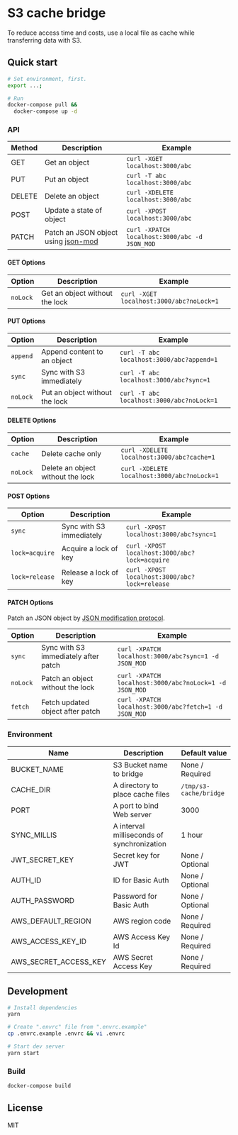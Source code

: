 # S3 cache bridge

To reduce access time and costs, use a local file as cache while transferring data with S3.

## Quick start

```bash
# Set environment, first.
export ...;

# Run
docker-compose pull &&
  docker-compose up -d
```

### API

| Method | Description                                                              | Example                                       |
| ------ | ------------------------------------------------------------------------ | --------------------------------------------- |
| GET    | Get an object                                                            | `curl -XGET localhost:3000/abc`               |
| PUT    | Put an object                                                            | `curl -T abc localhost:3000/abc`              |
| DELETE | Delete an object                                                         | `curl -XDELETE localhost:3000/abc`            |
| POST   | Update a state of object                                                 | `curl -XPOST localhost:3000/abc`              |
| PATCH  | Patch an JSON object using [json-mod](https://github.com/lacti/json-mod) | `curl -XPATCH localhost:3000/abc -d JSON_MOD` |

#### GET Options

| Option   | Description                    | Example                                  |
| -------- | ------------------------------ | ---------------------------------------- |
| `noLock` | Get an object without the lock | `curl -XGET localhost:3000/abc?noLock=1` |

#### PUT Options

| Option   | Description                    | Example                                   |
| -------- | ------------------------------ | ----------------------------------------- |
| `append` | Append content to an object    | `curl -T abc localhost:3000/abc?append=1` |
| `sync`   | Sync with S3 immediately       | `curl -T abc localhost:3000/abc?sync=1`   |
| `noLock` | Put an object without the lock | `curl -T abc localhost:3000/abc?noLock=1` |

#### DELETE Options

| Option   | Description                       | Example                                     |
| -------- | --------------------------------- | ------------------------------------------- |
| `cache`  | Delete cache only                 | `curl -XDELETE localhost:3000/abc?cache=1`  |
| `noLock` | Delete an object without the lock | `curl -XDELETE localhost:3000/abc?noLock=1` |

#### POST Options

| Option         | Description              | Example                                       |
| -------------- | ------------------------ | --------------------------------------------- |
| `sync`         | Sync with S3 immediately | `curl -XPOST localhost:3000/abc?sync=1`       |
| `lock=acquire` | Acquire a lock of key    | `curl -XPOST localhost:3000/abc?lock=acquire` |
| `lock=release` | Release a lock of key    | `curl -XPOST localhost:3000/abc?lock=release` |

#### PATCH Options

Patch an JSON object by [JSON modification protocol](https://github.com/lacti/json-mod).

| Option   | Description                          | Example                                                |
| -------- | ------------------------------------ | ------------------------------------------------------ |
| `sync`   | Sync with S3 immediately after patch | `curl -XPATCH localhost:3000/abc?sync=1 -d JSON_MOD`   |
| `noLock` | Patch an object without the lock     | `curl -XPATCH localhost:3000/abc?noLock=1 -d JSON_MOD` |
| `fetch`  | Fetch updated object after patch     | `curl -XPATCH localhost:3000/abc?fetch=1 -d JSON_MOD`  |

### Environment

| Name                  | Description                                | Default value          |
| --------------------- | ------------------------------------------ | ---------------------- |
| BUCKET_NAME           | S3 Bucket name to bridge                   | None / Required        |
| CACHE_DIR             | A directory to place cache files           | `/tmp/s3-cache/bridge` |
| PORT                  | A port to bind Web server                  | 3000                   |
| SYNC_MILLIS           | A interval milliseconds of synchronization | 1 hour                 |
| JWT_SECRET_KEY        | Secret key for JWT                         | None / Optional        |
| AUTH_ID               | ID for Basic Auth                          | None / Optional        |
| AUTH_PASSWORD         | Password for Basic Auth                    | None / Optional        |
| AWS_DEFAULT_REGION    | AWS region code                            | None / Required        |
| AWS_ACCESS_KEY_ID     | AWS Access Key Id                          | None / Required        |
| AWS_SECRET_ACCESS_KEY | AWS Secret Access Key                      | None / Required        |

## Development

```bash
# Install dependencies
yarn

# Create ".envrc" file from ".envrc.example"
cp .envrc.example .envrc && vi .envrc

# Start dev server
yarn start
```

### Build

```bash
docker-compose build
```

## License

MIT
